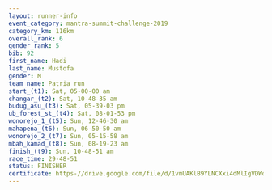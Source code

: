 ```yaml
---
layout: runner-info 
event_category: mantra-summit-challenge-2019 
category_km: 116km 
overall_rank: 6
gender_rank: 5
bib: 92
first_name: Hadi
last_name: Mustofa
gender: M
team_name: Patria run
start_(t1): Sat, 05-00-00 am
changar_(t2): Sat, 10-48-35 am
budug_asu_(t3): Sat, 05-39-03 pm
ub_forest_st_(t4): Sat, 08-01-53 pm
wonorejo_1_(t5): Sun, 12-46-30 am
mahapena_(t6): Sun, 06-50-50 am
wonorejo_2_(t7): Sun, 05-15-58 am
mbah_kamad_(t8): Sun, 08-19-23 am
finish_(t9): Sun, 10-48-51 am
race_time: 29-48-51
status: FINISHER
certificate: https-//drive.google.com/file/d/1vmUAKlB9YLNCXxi4dMlIgVDWdEOeogON/view?usp=sharing
---
```

